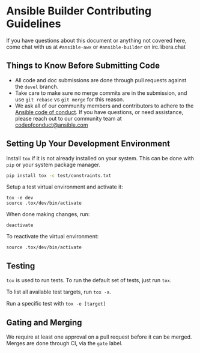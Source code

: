 # Ansible Builder Contributing Guidelines

If you have questions about this document or anything not covered here, come chat with us at `#ansible-awx` or `#ansible-builder` on irc.libera.chat


## Things to Know Before Submitting Code

- All code and doc submissions are done through pull requests against the `devel` branch.
- Take care to make sure no merge commits are in the submission, and use `git rebase` vs `git merge` for this reason.
- We ask all of our community members and contributors to adhere to the [Ansible code of conduct](http://docs.ansible.com/ansible/latest/community/code_of_conduct.html). If you have questions, or need assistance, please reach out to our community team at [codeofconduct@ansible.com](mailto:codeofconduct@ansible.com)


## Setting Up Your Development Environment

Install `tox` if it is not already installed on your system. This can be done with `pip` or your system package manager.

```bash
pip install tox -c test/constraints.txt
```

Setup a test virtual environment and activate it:

```
tox -e dev
source .tox/dev/bin/activate
```

When done making changes, run:

```
deactivate
```

To reactivate the virtual environment:

```
source .tox/dev/bin/activate
```

## Testing

`tox` is used to run tests. To run the default set of tests, just run `tox`.

To list all available test targets, run `tox -a`.

Run a specific test with `tox -e [target]`



## Gating and Merging

We require at least one approval on a pull request before it can be merged. Merges are done through CI, via the `gate` label.
